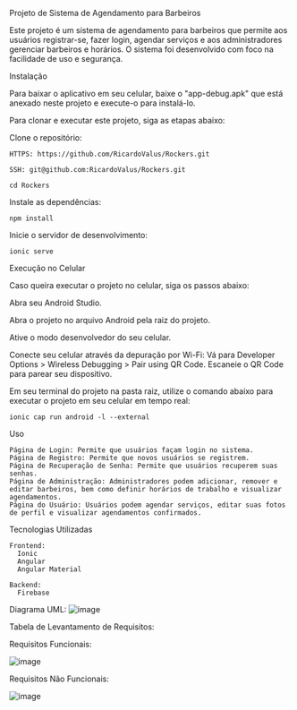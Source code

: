 Projeto de Sistema de Agendamento para Barbeiros

Este projeto é um sistema de agendamento para barbeiros que permite aos usuários registrar-se, fazer login, agendar serviços e aos administradores gerenciar barbeiros e horários. O sistema foi desenvolvido com foco na facilidade de uso e segurança.

Instalação

Para baixar o aplicativo em seu celular, baixe o "app-debug.apk" que está anexado neste projeto e execute-o para instalá-lo.

Para clonar e executar este projeto, siga as etapas abaixo:

  Clone o repositório:

    HTTPS: https://github.com/RicardoValus/Rockers.git

    SSH: git@github.com:RicardoValus/Rockers.git

    cd Rockers

Instale as dependências:

    npm install

Inicie o servidor de desenvolvimento:

    ionic serve

Execução no Celular

Caso queira executar o projeto no celular, siga os passos abaixo:

  Abra seu Android Studio.

  Abra o projeto no arquivo Android pela raiz do projeto.

  Ative o modo desenvolvedor do seu celular.

  Conecte seu celular através da depuração por Wi-Fi:
      Vá para Developer Options > Wireless Debugging > Pair using QR Code.
      Escaneie o QR Code para parear seu dispositivo.

  Em seu terminal do projeto na pasta raiz, utilize o comando abaixo para executar o projeto em seu celular em tempo real:

    ionic cap run android -l --external

Uso

    Página de Login: Permite que usuários façam login no sistema.
    Página de Registro: Permite que novos usuários se registrem.
    Página de Recuperação de Senha: Permite que usuários recuperem suas senhas.
    Página de Administração: Administradores podem adicionar, remover e editar barbeiros, bem como definir horários de trabalho e visualizar agendamentos.
    Página do Usuário: Usuários podem agendar serviços, editar suas fotos de perfil e visualizar agendamentos confirmados.

Tecnologias Utilizadas

    Frontend:
      Ionic
      Angular
      Angular Material

    Backend:
      Firebase

Diagrama UML:
![image](https://github.com/RicardoValus/Rockers/assets/100782392/779e44e4-e7aa-43d3-a2ad-cfdcae565ef4)

Tabela de Levantamento de Requisitos:

Requisitos Funcionais:

![image](https://github.com/RicardoValus/Rockers/assets/100782392/7a35e716-bd4c-4b5f-b5bb-b04cb1a6a13d)

Requisitos Não Funcionais:

![image](https://github.com/RicardoValus/Rockers/assets/100782392/672cbdaf-b95a-4d17-ba6b-b7bd14264655)

